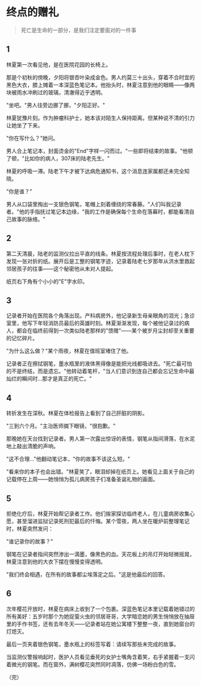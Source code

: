 # 终点的赠礼  

> 死亡是生命的一部分，是我们注定要面对的一件事  

## 1  

林夏第一次看见他，是在医院花园的长椅上。  

那是个初秋的傍晚，夕阳将银杏叶染成金色。男人约莫三十出头，穿着不合时宜的黑色大衣，膝上摊着一本深蓝色笔记本。他抬头时，林夏注意到他的眼睛——像两块被雨水冲刷过的玻璃，清澈得近乎透明。  

"坐吧。"男人往旁边挪了挪，"夕阳正好。"  

林夏犹豫片刻。作为肿瘤科护士，她本该对陌生人保持距离。但某种说不清的引力让她坐了下来。  

"你在写什么？"她问。  

男人合上笔记本，封面烫金的"End"字样一闪而过。"一些即将结束的故事。"他顿了顿，"比如你的病人，307床的陆老先生。"  

林夏的呼吸一滞。陆老下午才被下达病危通知书，这个消息连家属都还未完全知晓。  

"你是谁？"  

男人从口袋里掏出一支银色钢笔，笔帽上刻着缠绕的常春藤。"人们叫我记录者。"他的手指抚过笔记本边缘，"我的工作是确保每个生命在落幕时，都能看清自己故事的脉络。"  

## 2  

第二天清晨，陆老的监测仪拉出平直的线条。林夏按流程处理后事时，在老人枕下发现一张对折的纸。展开后是工整的钢笔字迹，记录着陆老七岁那年从洪水里救起邻居孩子的往事——这个秘密他从未对人提起。  

纸页右下角有个小小的"E"字水印。  

## 3  

记录者开始在医院各个角落出现。产科病房外，他记录新生母亲眼角的泪光；急诊室里，他写下年轻消防员最后的英雄时刻。林夏渐渐发现，每个被他记录过的病人，都会在临终前得到一次类似陆老那样的"馈赠"——某个被岁月尘封却至关重要的记忆碎片。  

"为什么这么做？"某个雨夜，林夏在值班室堵住了他。  

记录者正在擦拭钢笔，墨水瓶里的液体黑得像是能把光线都吸进去。"死亡最可怕的不是终结，而是遗忘。"他转动着笔杆，"当人们意识到连自己都会忘记生命中最灿烂的瞬间时...那才是真正的死亡。"  

## 4  

转折发生在深秋。林夏在体检报告上看到了自己肝脏的阴影。  

"三到六个月。"主治医师摘下眼镜，"很抱歉。"  

那晚她在天台找到记录者。男人第一次露出惊讶的表情，钢笔从指间滑落，在水泥地上敲出清脆的声响。  

"这不合理..."他翻动笔记本，"你的故事不该这么短。"  

"看来你的本子也会出错。"林夏笑了，眼泪却掉在纸页上。她看见上面关于自己的记载停在上周——她悄悄为孤儿病房孩子们准备圣诞礼物的画面。  

## 5  

拒绝化疗后，林夏开始帮记录者工作。他们挨家探访临终老人，在儿童病房收集心愿，甚至溜进监狱记录死刑犯最后的忏悔。某个雪夜，两人坐在暖炉前整理笔记时，林夏突然发问：  

"谁记录你的故事？"  

钢笔在记录者指间突然渗出一滴墨，像黑色的血。天花板上的吊灯开始轻微摇晃，林夏注意到他的大衣下摆在慢慢变得透明。  

"我们终会相遇，在所有的故事都尘埃落定之后。"这是他最后的回答。  

## 6  

次年樱花开放时，林夏在病床上收到了一个包裹。深蓝色笔记本里记载着她错过的所有美好：五岁时那个为她捉萤火虫的邻居哥哥，大学暗恋她的男生悄悄放在抽屉里的手作书签，还有去年冬天——记录者站在她公寓楼下整整一夜，直到她窗台的灯熄灭。  

最后一页夹着银色钢笔，墨水瓶上的标签写着：请续写那些未完成的故事。  

当监测仪警报响起时，医护人员看见垂死的女护士嘴角含着笑，右手紧握着一支闪着微光的钢笔。而在窗外，满树樱花突然同时凋落，仿佛一场粉白色的雪。  

（完）